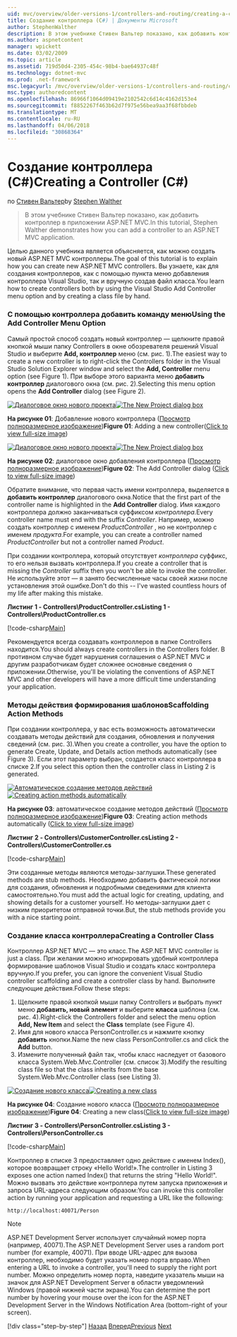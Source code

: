 ```yaml
---
uid: mvc/overview/older-versions-1/controllers-and-routing/creating-a-controller-cs
title: Создание контроллера (C#) | Документы Microsoft
author: StephenWalther
description: В этом учебнике Стивен Вальтер показано, как добавить контроллер в приложении ASP.NET MVC.
ms.author: aspnetcontent
manager: wpickett
ms.date: 03/02/2009
ms.topic: article
ms.assetid: 719d50d4-2305-454c-98b4-bae64937c48f
ms.technology: dotnet-mvc
ms.prod: .net-framework
msc.legacyurl: /mvc/overview/older-versions-1/controllers-and-routing/creating-a-controller-cs
msc.type: authoredcontent
ms.openlocfilehash: 86966f1064d09419e2102542c6d14c4162d153e4
ms.sourcegitcommit: f8852267f463b62d7f975e56bea9aa3f68fbbdeb
ms.translationtype: MT
ms.contentlocale: ru-RU
ms.lasthandoff: 04/06/2018
ms.locfileid: "30868364"
---
```

<a name="creating-a-controller-c"></a><span data-ttu-id="fb98e-103">Создание контроллера (C#)</span><span class="sxs-lookup"><span data-stu-id="fb98e-103">Creating a Controller (C#)</span></span>
====================
<span data-ttu-id="fb98e-104">по [Стивен Вальтер](https://github.com/StephenWalther)</span><span class="sxs-lookup"><span data-stu-id="fb98e-104">by [Stephen Walther](https://github.com/StephenWalther)</span></span>

> <span data-ttu-id="fb98e-105">В этом учебнике Стивен Вальтер показано, как добавить контроллер в приложении ASP.NET MVC.</span><span class="sxs-lookup"><span data-stu-id="fb98e-105">In this tutorial, Stephen Walther demonstrates how you can add a controller to an ASP.NET MVC application.</span></span>


<span data-ttu-id="fb98e-106">Целью данного учебника является объясняется, как можно создать новый ASP.NET MVC контроллеры.</span><span class="sxs-lookup"><span data-stu-id="fb98e-106">The goal of this tutorial is to explain how you can create new ASP.NET MVC controllers.</span></span> <span data-ttu-id="fb98e-107">Вы узнаете, как для создания контроллеров, как с помощью пункта меню добавления контроллера Visual Studio, так и вручную создав файл класса.</span><span class="sxs-lookup"><span data-stu-id="fb98e-107">You learn how to create controllers both by using the Visual Studio Add Controller menu option and by creating a class file by hand.</span></span>

### <a name="using-the-add-controller-menu-option"></a><span data-ttu-id="fb98e-108">С помощью контроллера добавить команду меню</span><span class="sxs-lookup"><span data-stu-id="fb98e-108">Using the Add Controller Menu Option</span></span>

<span data-ttu-id="fb98e-109">Самый простой способ создать новый контроллер — щелкните правой кнопкой мыши папку Controllers в окне обозревателя решений Visual Studio и выберите **Add, контроллер** меню (см. рис. 1).</span><span class="sxs-lookup"><span data-stu-id="fb98e-109">The easiest way to create a new controller is to right-click the Controllers folder in the Visual Studio Solution Explorer window and select the **Add, Controller** menu option (see Figure 1).</span></span> <span data-ttu-id="fb98e-110">При выборе этого варианта меню **добавить контроллер** диалогового окна (см. рис. 2).</span><span class="sxs-lookup"><span data-stu-id="fb98e-110">Selecting this menu option opens the **Add Controller** dialog (see Figure 2).</span></span>


<span data-ttu-id="fb98e-111">[![Диалоговое окно нового проекта](creating-a-controller-cs/_static/image1.jpg)](creating-a-controller-cs/_static/image1.png)</span><span class="sxs-lookup"><span data-stu-id="fb98e-111">[![The New Project dialog box](creating-a-controller-cs/_static/image1.jpg)](creating-a-controller-cs/_static/image1.png)</span></span>

<span data-ttu-id="fb98e-112">**На рисунке 01**: Добавление нового контроллера ([Просмотр полноразмерное изображение](creating-a-controller-cs/_static/image2.png))</span><span class="sxs-lookup"><span data-stu-id="fb98e-112">**Figure 01**: Adding a new controller([Click to view full-size image](creating-a-controller-cs/_static/image2.png))</span></span>


<span data-ttu-id="fb98e-113">[![Диалоговое окно нового проекта](creating-a-controller-cs/_static/image2.jpg)](creating-a-controller-cs/_static/image3.png)</span><span class="sxs-lookup"><span data-stu-id="fb98e-113">[![The New Project dialog box](creating-a-controller-cs/_static/image2.jpg)](creating-a-controller-cs/_static/image3.png)</span></span>

<span data-ttu-id="fb98e-114">**На рисунке 02**: диалоговое окно добавления контроллера ([Просмотр полноразмерное изображение](creating-a-controller-cs/_static/image4.png))</span><span class="sxs-lookup"><span data-stu-id="fb98e-114">**Figure 02**: The Add Controller dialog ([Click to view full-size image](creating-a-controller-cs/_static/image4.png))</span></span>


<span data-ttu-id="fb98e-115">Обратите внимание, что первая часть имени контроллера, выделяется в **добавить контроллер** диалогового окна.</span><span class="sxs-lookup"><span data-stu-id="fb98e-115">Notice that the first part of the controller name is highlighted in the **Add Controller** dialog.</span></span> <span data-ttu-id="fb98e-116">Имя каждого контроллера должно заканчиваться суффиксом *контроллера*.</span><span class="sxs-lookup"><span data-stu-id="fb98e-116">Every controller name must end with the suffix *Controller*.</span></span> <span data-ttu-id="fb98e-117">Например, можно создать контроллер с именем *ProductController* , но не контроллер с именем *продукта*.</span><span class="sxs-lookup"><span data-stu-id="fb98e-117">For example, you can create a controller named *ProductController* but not a controller named *Product*.</span></span>


<span data-ttu-id="fb98e-118">При создании контроллера, который отсутствует *контроллера* суффикс, то его нельзя вызвать контроллера.</span><span class="sxs-lookup"><span data-stu-id="fb98e-118">If you create a controller that is missing the *Controller* suffix then you won't be able to invoke the controller.</span></span> <span data-ttu-id="fb98e-119">Не используйте этот — я занято бесчисленные часы своей жизни после установления этой ошибке.</span><span class="sxs-lookup"><span data-stu-id="fb98e-119">Don't do this -- I've wasted countless hours of my life after making this mistake.</span></span>


<span data-ttu-id="fb98e-120">**Листинг 1 - Controllers\ProductController.cs**</span><span class="sxs-lookup"><span data-stu-id="fb98e-120">**Listing 1 - Controllers\ProductController.cs**</span></span>

[!code-csharp[Main](creating-a-controller-cs/samples/sample1.cs)]

<span data-ttu-id="fb98e-121">Рекомендуется всегда создавать контроллеров в папке Controllers находится.</span><span class="sxs-lookup"><span data-stu-id="fb98e-121">You should always create controllers in the Controllers folder.</span></span> <span data-ttu-id="fb98e-122">В противном случае будет нарушения соглашения о ASP.NET MVC и другим разработчикам будет сложнее основные сведения о приложении.</span><span class="sxs-lookup"><span data-stu-id="fb98e-122">Otherwise, you'll be violating the conventions of ASP.NET MVC and other developers will have a more difficult time understanding your application.</span></span>

### <a name="scaffolding-action-methods"></a><span data-ttu-id="fb98e-123">Методы действия формирования шаблонов</span><span class="sxs-lookup"><span data-stu-id="fb98e-123">Scaffolding Action Methods</span></span>

<span data-ttu-id="fb98e-124">При создании контроллера, у вас есть возможность автоматически создавать методы действий для создания, обновления и получения сведений (см. рис. 3).</span><span class="sxs-lookup"><span data-stu-id="fb98e-124">When you create a controller, you have the option to generate Create, Update, and Details action methods automatically (see Figure 3).</span></span> <span data-ttu-id="fb98e-125">Если этот параметр выбран, создается класс контроллера в списке 2.</span><span class="sxs-lookup"><span data-stu-id="fb98e-125">If you select this option then the controller class in Listing 2 is generated.</span></span>


<span data-ttu-id="fb98e-126">[![Автоматическое создание методов действий](creating-a-controller-cs/_static/image3.jpg)](creating-a-controller-cs/_static/image5.png)</span><span class="sxs-lookup"><span data-stu-id="fb98e-126">[![Creating action methods automatically](creating-a-controller-cs/_static/image3.jpg)](creating-a-controller-cs/_static/image5.png)</span></span>

<span data-ttu-id="fb98e-127">**На рисунке 03**: автоматическое создание методов действий ([Просмотр полноразмерное изображение](creating-a-controller-cs/_static/image6.png))</span><span class="sxs-lookup"><span data-stu-id="fb98e-127">**Figure 03**: Creating action methods automatically ([Click to view full-size image](creating-a-controller-cs/_static/image6.png))</span></span>


<span data-ttu-id="fb98e-128">**Листинг 2 - Controllers\CustomerController.cs**</span><span class="sxs-lookup"><span data-stu-id="fb98e-128">**Listing 2 - Controllers\CustomerController.cs**</span></span>

[!code-csharp[Main](creating-a-controller-cs/samples/sample2.cs)]

<span data-ttu-id="fb98e-129">Эти созданные методы являются методы-заглушки.</span><span class="sxs-lookup"><span data-stu-id="fb98e-129">These generated methods are stub methods.</span></span> <span data-ttu-id="fb98e-130">Необходимо добавить фактической логики для создания, обновления и подробными сведениями для клиента самостоятельно.</span><span class="sxs-lookup"><span data-stu-id="fb98e-130">You must add the actual logic for creating, updating, and showing details for a customer yourself.</span></span> <span data-ttu-id="fb98e-131">Но методы-заглушки дает с низким приоритетом отправной точки.</span><span class="sxs-lookup"><span data-stu-id="fb98e-131">But, the stub methods provide you with a nice starting point.</span></span>

### <a name="creating-a-controller-class"></a><span data-ttu-id="fb98e-132">Создание класса контроллера</span><span class="sxs-lookup"><span data-stu-id="fb98e-132">Creating a Controller Class</span></span>

<span data-ttu-id="fb98e-133">Контроллер ASP.NET MVC — это класс.</span><span class="sxs-lookup"><span data-stu-id="fb98e-133">The ASP.NET MVC controller is just a class.</span></span> <span data-ttu-id="fb98e-134">При желании можно игнорировать удобный контроллера формирование шаблонов Visual Studio и создать класс контроллера вручную.</span><span class="sxs-lookup"><span data-stu-id="fb98e-134">If you prefer, you can ignore the convenient Visual Studio controller scaffolding and create a controller class by hand.</span></span> <span data-ttu-id="fb98e-135">Выполните следующие действия.</span><span class="sxs-lookup"><span data-stu-id="fb98e-135">Follow these steps:</span></span>

1. <span data-ttu-id="fb98e-136">Щелкните правой кнопкой мыши папку Controllers и выбрать пункт меню **добавить, новый элемент** и выберите **класса** шаблона (см. рис. 4).</span><span class="sxs-lookup"><span data-stu-id="fb98e-136">Right-click the Controllers folder and select the menu option **Add, New Item** and select the **Class** template (see Figure 4).</span></span>
2. <span data-ttu-id="fb98e-137">Имя для нового класса PersonController.cs и нажмите кнопку **добавить** кнопки.</span><span class="sxs-lookup"><span data-stu-id="fb98e-137">Name the new class PersonController.cs and click the **Add** button.</span></span>
3. <span data-ttu-id="fb98e-138">Измените полученный файл так, чтобы класс наследует от базового класса System.Web.Mvc.Controller (см. список 3).</span><span class="sxs-lookup"><span data-stu-id="fb98e-138">Modify the resulting class file so that the class inherits from the base System.Web.Mvc.Controller class (see Listing 3).</span></span>


<span data-ttu-id="fb98e-139">[![Создание нового класса](creating-a-controller-cs/_static/image4.jpg)](creating-a-controller-cs/_static/image7.png)</span><span class="sxs-lookup"><span data-stu-id="fb98e-139">[![Creating a new class](creating-a-controller-cs/_static/image4.jpg)](creating-a-controller-cs/_static/image7.png)</span></span>

<span data-ttu-id="fb98e-140">**На рисунке 04**: Создание нового класса ([Просмотр полноразмерное изображение](creating-a-controller-cs/_static/image8.png))</span><span class="sxs-lookup"><span data-stu-id="fb98e-140">**Figure 04**: Creating a new class([Click to view full-size image](creating-a-controller-cs/_static/image8.png))</span></span>


<span data-ttu-id="fb98e-141">**Листинг 3 - Controllers\PersonController.cs**</span><span class="sxs-lookup"><span data-stu-id="fb98e-141">**Listing 3 - Controllers\PersonController.cs**</span></span>

[!code-csharp[Main](creating-a-controller-cs/samples/sample3.cs)]

<span data-ttu-id="fb98e-142">Контроллер в списке 3 предоставляет одно действие с именем Index(), которое возвращает строку «Hello World!».</span><span class="sxs-lookup"><span data-stu-id="fb98e-142">The controller in Listing 3 exposes one action named Index() that returns the string "Hello World!".</span></span> <span data-ttu-id="fb98e-143">Можно вызвать это действие контроллера путем запуска приложения и запроса URL-адреса следующим образом:</span><span class="sxs-lookup"><span data-stu-id="fb98e-143">You can invoke this controller action by running your application and requesting a URL like the following:</span></span>

`http://localhost:40071/Person`

> [!NOTE]
> 
> <span data-ttu-id="fb98e-144">ASP.NET Development Server использует случайный номер порта (например, 40071).</span><span class="sxs-lookup"><span data-stu-id="fb98e-144">The ASP.NET Development Server uses a random port number (for example, 40071).</span></span> <span data-ttu-id="fb98e-145">При вводе URL-адрес для вызова контроллер, необходимо будет указать номер порта вправо.</span><span class="sxs-lookup"><span data-stu-id="fb98e-145">When entering a URL to invoke a controller, you'll need to supply the right port number.</span></span> <span data-ttu-id="fb98e-146">Можно определить номер порта, наведите указатель мыши на значок для ASP.NET Development Server в области уведомлений Windows (правой нижней части экрана).</span><span class="sxs-lookup"><span data-stu-id="fb98e-146">You can determine the port number by hovering your mouse over the icon for the ASP.NET Development Server in the Windows Notification Area (bottom-right of your screen).</span></span>
> 
> [!div class="step-by-step"]
> <span data-ttu-id="fb98e-147">[Назад](adding-dynamic-content-to-a-cached-page-cs.md)
> [Вперед](creating-an-action-cs.md)</span><span class="sxs-lookup"><span data-stu-id="fb98e-147">[Previous](adding-dynamic-content-to-a-cached-page-cs.md)
[Next](creating-an-action-cs.md)</span></span>
